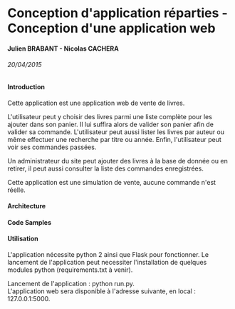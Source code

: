 # Conception d'application réparties - Conception d'une application web
#### Julien BRABANT - Nicolas CACHERA
###### 20/04/2015

#### Introduction

Cette application est une application web de vente de livres.

L'utilisateur peut y choisir des livres parmi une liste complète pour les ajouter dans son panier. Il lui suffira alors de valider son panier afin de valider sa commande. L'utilisateur peut aussi lister les livres par auteur ou même effectuer une recherche par titre ou année. Enfin, l'utilisateur peut voir ses commandes passées.

Un administrateur du site peut ajouter des livres à la base de donnée ou en retirer, il peut aussi consulter la liste des commandes enregistrées.

Cette application est une simulation de vente, aucune commande n'est réelle.

#### Architecture

#### Code Samples

#### Utilisation

L'application nécessite python 2 ainsi que Flask pour fonctionner.
Le lancement de l'application peut necessiter l'installation de quelques modules python (requirements.txt à venir).

Lancement de l'application : python run.py.   
L'application web sera disponible à l'adresse suivante, en local : 127.0.0.1:5000.
